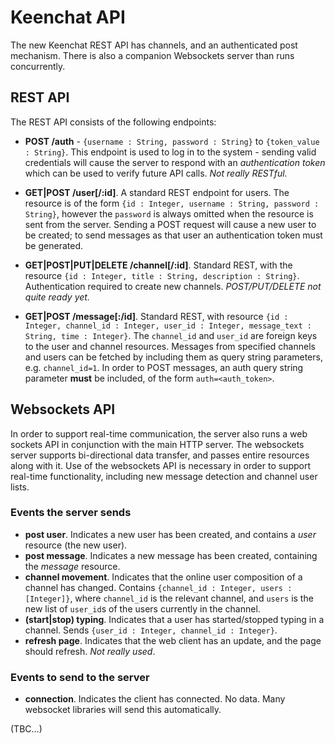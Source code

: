 # Keenchat API

The new Keenchat REST API has channels, and an authenticated post mechanism. There is also a companion Websockets server than runs concurrently.

## REST API

The REST API consists of the following endpoints:

- **POST /auth** - `{username : String, password : String}` to `{token_value : String}`. This endpoint is used to log in to the system - sending valid credentials will cause the server to respond with an *authentication token* which can be used to verify future API calls. *Not really RESTful.*

- **GET|POST /user[/:id]**. A standard REST endpoint for users. The resource is of the form `{id : Integer, username : String, password : String}`, however the `password` is always omitted when the resource is sent from the server. Sending a POST request will cause a new user to be created; to send messages as that user an authentication token must be generated.

- **GET|POST|PUT|DELETE /channel[/:id]**. Standard REST, with the resource `{id : Integer, title : String, description : String}`. Authentication required to create new channels. *POST/PUT/DELETE not quite ready yet.*

- **GET|POST /message[:/id]**. Standard REST, with resource `{id : Integer, channel_id : Integer, user_id : Integer, message_text : String, time : Integer}`. The `channel_id` and `user_id` are foreign keys to the user and channel resources. Messages from specified channels and users can be fetched by including them as query string parameters, e.g. `channel_id=1`. In order to POST messages, an auth query string parameter **must** be included, of the form `auth=<auth_token>`.

## Websockets API

In order to support real-time communication, the server also runs a web sockets API in conjunction with the main HTTP server. The websockets server supports bi-directional data transfer, and passes entire resources along with it. Use of the websockets API is necessary in order to support real-time functionality, including new message detection and channel user lists.

### Events the server sends

- **post user**. Indicates a new user has been created, and contains a *user* resource (the new user).
- **post message**. Indicates a new message has been created, containing the *message* resource.
- **channel movement**. Indicates that the online user composition of a channel has changed. Contains `{channel_id : Integer, users : [Integer]}`, where `channel_id` is the relevant channel, and `users` is the new list of `user_id`s of the users currently in the channel.
- **(start|stop) typing**. Indicates that a user has started/stopped typing in a channel. Sends `{user_id : Integer, channel_id : Integer}`.
- **refresh page**. Indicates that the web client has an update, and the page should refresh. *Not really used*.

### Events to send to the server

- **connection**. Indicates the client has connected. No data. Many websocket libraries will send this automatically. 

(TBC...)